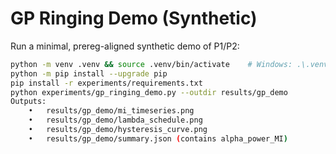# GP Ringing Demo (Synthetic)

Run a minimal, prereg-aligned synthetic demo of P1/P2:

```bash
python -m venv .venv && source .venv/bin/activate    # Windows: .\.venv\Scripts\Activate.ps1
python -m pip install --upgrade pip
pip install -r experiments/requirements.txt
python experiments/gp_ringing_demo.py --outdir results/gp_demo
Outputs:
	•	results/gp_demo/mi_timeseries.png
	•	results/gp_demo/lambda_schedule.png
	•	results/gp_demo/hysteresis_curve.png
	•	results/gp_demo/summary.json (contains alpha_power_MI)


